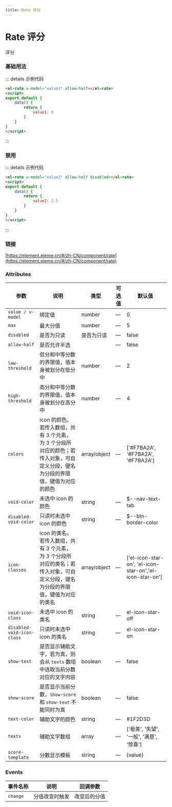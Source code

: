 ```yaml
---
title: Rate 评分
---
```


# Rate 评分

评分

### 基础用法

<div class="m-example">
    <el-rate v-model="value1" allow-half></el-rate>
</div>

::: details 示例代码

```html
<el-rate v-model="value1" allow-half></el-rate>
<script>
export default {
    data() {
        return {
            value1: 0
        }
    }
}
</script>
```

:::

### 禁用

<div class="m-example">
    <el-rate v-model="value2" allow-half disabled></el-rate>
</div>

::: details 示例代码

```html
<el-rate v-model="value2" allow-half disabled></el-rate>
<script>
export default {
    data() {
        return {
            value2: 2.5
        }
    }
}
</script>
```

:::

<script>
export default {
    data() {
        return {
            value1: 0,
            value2: 2.5
        }
    }
}
</script>

### 链接

[https://element.eleme.cn/#/zh-CN/component/rate](https://element.eleme.cn/#/zh-CN/component/rate)

### Attributes

| 参数                       | 说明                                                                                                                            | 类型         | 可选值 | 默认值                                                   |
| -------------------------- | ------------------------------------------------------------------------------------------------------------------------------- | ------------ | ------ | -------------------------------------------------------- |
| `value / v-model`          | 绑定值                                                                                                                          | number       | —      | 0                                                        |
| `max`                      | 最大分值                                                                                                                        | number       | —      | 5                                                        |
| `disabled`                 | 是否为只读                                                                                                                      | 是否为只读   | —      | false                                                    |
| `allow-half`               | 是否允许半选                                                                                                                    |              | —      | false                                                    |
| `low-threshold`            | 低分和中等分数的界限值，值本身被划分在低分中                                                                                    | number       | —      | 2                                                        |
| `high-threshold`           | 高分和中等分数的界限值，值本身被划分在高分中                                                                                    | number       | —      | 4                                                        |
| `colors`                   | icon 的颜色。若传入数组，共有 3 个元素，为 3 个分段所对应的颜色；若传入对象，可自定义分段，键名为分段的界限值，键值为对应的颜色 | array/object | —      | ['#F7BA2A', '#F7BA2A', '#F7BA2A']                        |
| `void-color`               | 未选中 icon 的颜色                                                                                                              | string       | —      | $--nav-text-tab                                          |
| `disabled-void-color`      | 只读时未选中 icon 的颜色                                                                                                        | string       | —      | $--btn-border-color                                      |
| `icon-classes`             | icon 的类名。若传入数组，共有 3 个元素，为 3 个分段所对应的类名；若传入对象，可自定义分段，键名为分段的界限值，键值为对应的类名 | array/object | —      | ['el-icon-star-on', 'el-icon-star-on','el-icon-star-on'] |
| `void-icon-class`          | 未选中 icon 的类名                                                                                                              | string       | —      | el-icon-star-off                                         |
| `disabled-void-icon-class` | 只读时未选中 icon 的类名                                                                                                        | string       | —      | el-icon-star-on                                          |
| `show-text`                | 是否显示辅助文字，若为真，则会从 `texts` 数组中选取当前分数对应的文字内容                                                       | boolean      | —      | false                                                    |
| `show-score`               | 是否显示当前分数，`show-score` 和 `show-text` 不能同时为真                                                                      | boolean      | —      | false                                                    |
| `text-color`               | 辅助文字的颜色                                                                                                                  | string       | —      | #1F2D3D                                                  |
| `texts`                    | 辅助文字数组                                                                                                                    | array        | —      | ['极差', '失望', '一般', '满意', '惊喜']                 |
| `score-template`           | 分数显示模板                                                                                                                    | string       | —      | {value}                                                  |

### Events

| 事件名称 | 说明           | 回调参数     |
| -------- | -------------- | ------------ |
| `change` | 分值改变时触发 | 改变后的分值 |

<div>
    <contributor :maintainer="['zxl']" :members="['zxl']"></contributor>
</div>
